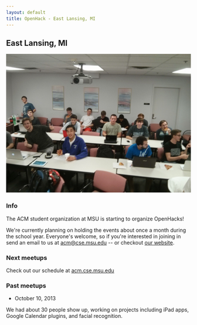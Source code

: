 ```yaml
---
layout: default
title: OpenHack - East Lansing, MI
---
```


## East Lansing, MI

![First East Lansing OpenHack](/east_lansing/first_meeting.jpg)

### Info

The ACM student organization at MSU is starting to organize OpenHacks!

We're currently planning on holding the events about once a month during
the school year. Everyone's welcome, so if you're interested in joining
in send an email to us at acm@cse.msu.edu -- or checkout [our website](acm).

### Next meetups

Check out our schedule at [acm.cse.msu.edu](acm)

### Past meetups

- October 10, 2013

We had about 30 people show up, working on projects including iPad
apps, Google Calendar plugins, and facial recognition.

[acm]: http://acm.cse.msu.edu
